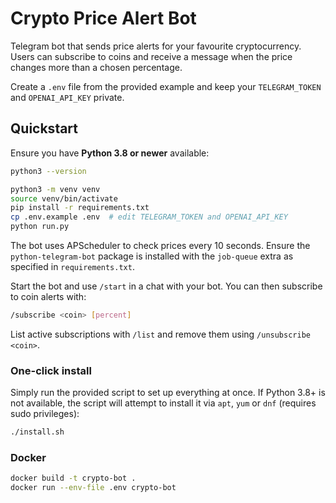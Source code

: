 # Crypto Price Alert Bot

Telegram bot that sends price alerts for your favourite cryptocurrency.
Users can subscribe to coins and receive a message when the price changes more
than a chosen percentage.

Create a `.env` file from the provided example and keep your
`TELEGRAM_TOKEN` and `OPENAI_API_KEY` private.

## Quickstart

Ensure you have **Python 3.8 or newer** available:

```bash
python3 --version
```

```bash
python3 -m venv venv
source venv/bin/activate
pip install -r requirements.txt
cp .env.example .env  # edit TELEGRAM_TOKEN and OPENAI_API_KEY
python run.py
```

The bot uses APScheduler to check prices every 10 seconds. Ensure the
`python-telegram-bot` package is installed with the `job-queue` extra as
specified in `requirements.txt`.

Start the bot and use `/start` in a chat with your bot. You can then subscribe
to coin alerts with:

```bash
/subscribe <coin> [percent]
```

List active subscriptions with `/list` and remove them using
`/unsubscribe <coin>`.

### One-click install

Simply run the provided script to set up everything at once. If Python 3.8+
is not available, the script will attempt to install it via `apt`, `yum` or
`dnf` (requires sudo privileges):

```bash
./install.sh
```

### Docker

```bash
docker build -t crypto-bot .
docker run --env-file .env crypto-bot
```
